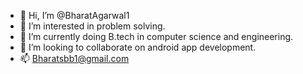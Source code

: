 - 👋 Hi, I’m @BharatAgarwal1
- 👀 I’m interested in problem solving.
- 🌱 I’m currently doing B.tech in computer science and engineering.
- 💞️ I’m looking to collaborate on android app development.
- 📫 Bharatsbb1@gmail.com

<!---
BharatAgarwal1/BharatAgarwal1 is a ✨ special ✨ repository because its `README.md` (this file) appears on your GitHub profile.
You can click the Preview link to take a look at your changes.
--->
